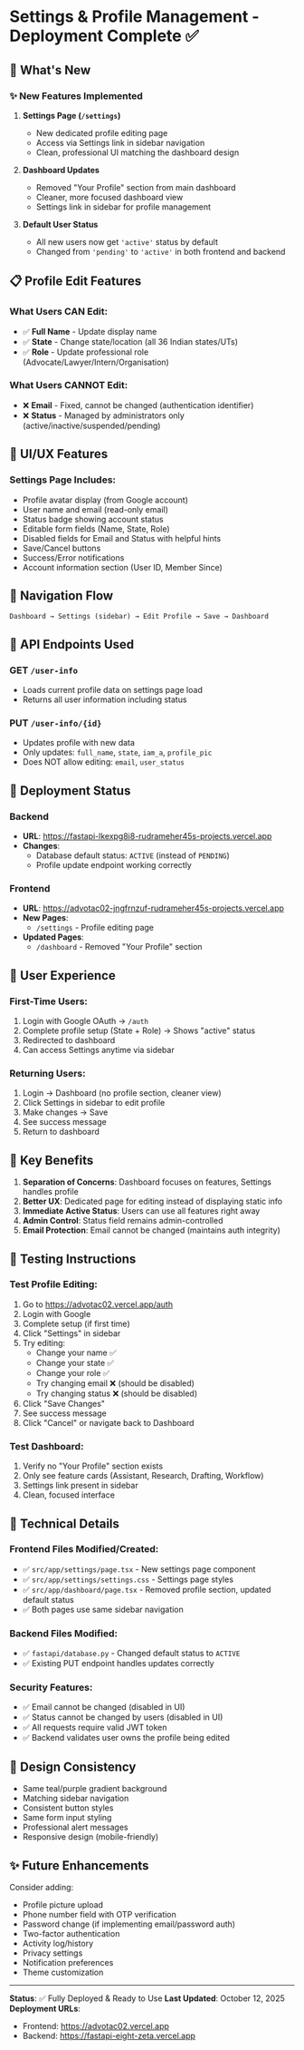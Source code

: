 # Settings & Profile Management - Deployment Complete ✅

## 🎉 What's New

### ✨ New Features Implemented

1. **Settings Page (`/settings`)**
   - New dedicated profile editing page
   - Access via Settings link in sidebar navigation
   - Clean, professional UI matching the dashboard design

2. **Dashboard Updates**
   - Removed "Your Profile" section from main dashboard
   - Cleaner, more focused dashboard view
   - Settings link in sidebar for profile management

3. **Default User Status**
   - All new users now get `'active'` status by default
   - Changed from `'pending'` to `'active'` in both frontend and backend

## 📋 Profile Edit Features

### What Users CAN Edit:
- ✅ **Full Name** - Update display name
- ✅ **State** - Change state/location (all 36 Indian states/UTs)
- ✅ **Role** - Update professional role (Advocate/Lawyer/Intern/Organisation)

### What Users CANNOT Edit:
- ❌ **Email** - Fixed, cannot be changed (authentication identifier)
- ❌ **Status** - Managed by administrators only (active/inactive/suspended/pending)

## 🎨 UI/UX Features

### Settings Page Includes:
- Profile avatar display (from Google account)
- User name and email (read-only email)
- Status badge showing account status
- Editable form fields (Name, State, Role)
- Disabled fields for Email and Status with helpful hints
- Save/Cancel buttons
- Success/Error notifications
- Account information section (User ID, Member Since)

## 🔄 Navigation Flow

```
Dashboard → Settings (sidebar) → Edit Profile → Save → Dashboard
```

## 📡 API Endpoints Used

### GET `/user-info`
- Loads current profile data on settings page load
- Returns all user information including status

### PUT `/user-info/{id}`
- Updates profile with new data
- Only updates: `full_name`, `state`, `iam_a`, `profile_pic`
- Does NOT allow editing: `email`, `user_status`

## 🚀 Deployment Status

### Backend
- **URL**: https://fastapi-lkexpg8i8-rudrameher45s-projects.vercel.app
- **Changes**:
  - Database default status: `ACTIVE` (instead of `PENDING`)
  - Profile update endpoint working correctly

### Frontend
- **URL**: https://advotac02-jngfrnzuf-rudrameher45s-projects.vercel.app
- **New Pages**:
  - `/settings` - Profile editing page
- **Updated Pages**:
  - `/dashboard` - Removed "Your Profile" section

## 📱 User Experience

### First-Time Users:
1. Login with Google OAuth → `/auth`
2. Complete profile setup (State + Role) → Shows "active" status
3. Redirected to dashboard
4. Can access Settings anytime via sidebar

### Returning Users:
1. Login → Dashboard (no profile section, cleaner view)
2. Click Settings in sidebar to edit profile
3. Make changes → Save
4. See success message
5. Return to dashboard

## 🎯 Key Benefits

1. **Separation of Concerns**: Dashboard focuses on features, Settings handles profile
2. **Better UX**: Dedicated page for editing instead of displaying static info
3. **Immediate Active Status**: Users can use all features right away
4. **Admin Control**: Status field remains admin-controlled
5. **Email Protection**: Email cannot be changed (maintains auth integrity)

## 🧪 Testing Instructions

### Test Profile Editing:
1. Go to https://advotac02.vercel.app/auth
2. Login with Google
3. Complete setup (if first time)
4. Click "Settings" in sidebar
5. Try editing:
   - Change your name ✅
   - Change your state ✅
   - Change your role ✅
   - Try changing email ❌ (should be disabled)
   - Try changing status ❌ (should be disabled)
6. Click "Save Changes"
7. See success message
8. Click "Cancel" or navigate back to Dashboard

### Test Dashboard:
1. Verify no "Your Profile" section exists
2. Only see feature cards (Assistant, Research, Drafting, Workflow)
3. Settings link present in sidebar
4. Clean, focused interface

## 📝 Technical Details

### Frontend Files Modified/Created:
- ✅ `src/app/settings/page.tsx` - New settings page component
- ✅ `src/app/settings/settings.css` - Settings page styles
- ✅ `src/app/dashboard/page.tsx` - Removed profile section, updated default status
- ✅ Both pages use same sidebar navigation

### Backend Files Modified:
- ✅ `fastapi/database.py` - Changed default status to `ACTIVE`
- ✅ Existing PUT endpoint handles updates correctly

### Security Features:
- ✅ Email cannot be changed (disabled in UI)
- ✅ Status cannot be changed by users (disabled in UI)
- ✅ All requests require valid JWT token
- ✅ Backend validates user owns the profile being edited

## 🎨 Design Consistency

- Same teal/purple gradient background
- Matching sidebar navigation
- Consistent button styles
- Same form input styling
- Professional alert messages
- Responsive design (mobile-friendly)

## ✨ Future Enhancements

Consider adding:
- Profile picture upload
- Phone number field with OTP verification
- Password change (if implementing email/password auth)
- Two-factor authentication
- Activity log/history
- Privacy settings
- Notification preferences
- Theme customization

---

**Status**: ✅ Fully Deployed & Ready to Use
**Last Updated**: October 12, 2025
**Deployment URLs**:
- Frontend: https://advotac02.vercel.app
- Backend: https://fastapi-eight-zeta.vercel.app
